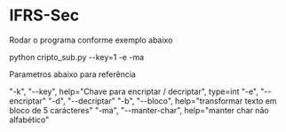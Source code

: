# IFRS-Sec

Rodar o programa conforme exemplo abaixo

python cripto_sub.py --key=1 -e -ma

Parametros abaixo para referência

"-k", "--key", help="Chave para encriptar / decriptar", type=int
"-e", "--encriptar"
"-d", "--decriptar"
"-b", "--bloco", help="transformar texto em bloco de 5 carácteres"
"-ma", "--manter-char", help="manter char não alfabético"
